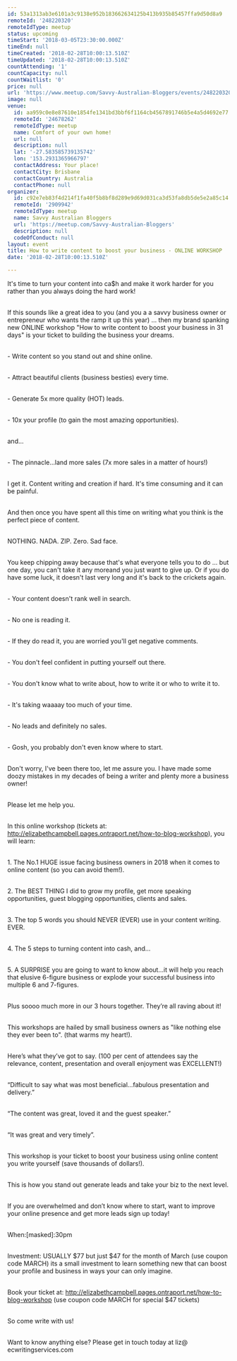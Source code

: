 ```yaml
---
id: 53a1313ab3e6101a3c9138e952b183662634125b413b935b85457ffa9d50d8a9
remoteId: '248220320'
remoteIdType: meetup
status: upcoming
timeStart: '2018-03-05T23:30:00.000Z'
timeEnd: null
timeCreated: '2018-02-28T10:00:13.510Z'
timeUpdated: '2018-02-28T10:00:13.510Z'
countAttending: '1'
countCapacity: null
countWaitlist: '0'
price: null
url: 'https://www.meetup.com/Savvy-Australian-Bloggers/events/248220320/'
image: null
venue:
  id: aa959c0e8e87610e1854fe1341bd3bbf6f1164cb4567891746b5e4a5d4692e77
  remoteId: '24678262'
  remoteIdType: meetup
  name: Comfort of your own home!
  url: null
  description: null
  lat: '-27.583585739135742'
  lon: '153.2931365966797'
  contactAddress: Your place!
  contactCity: Brisbane
  contactCountry: Australia
  contactPhone: null
organizer:
  id: c92e7eb83f4d214f1fa40f5b8bf8d289e9d69d031ca3d53fa8db5de5e2a85c14
  remoteId: '2909942'
  remoteIdType: meetup
  name: Savvy Australian Bloggers
  url: 'https://meetup.com/Savvy-Australian-Bloggers'
  description: null
  codeOfConduct: null
layout: event
title: How to write content to boost your business - ONLINE WORKSHOP
date: '2018-02-28T10:00:13.510Z'

---
```

<p>It's time to turn your content into ca$h and make it work harder for you rather than you always doing the hard work!</p> <p><br/>If this sounds like a great idea to you (and you a a savvy business owner or entrepreneur who wants the ramp it up this year) ... then my brand spanking new ONLINE workshop "How to write content to boost your business in 31 days" is your ticket to building the business your dreams.</p> <p><br/>- Write content so you stand out and shine online.</p> <p><br/>- Attract beautiful clients (business besties) every time.</p> <p><br/>- Generate 5x more quality (HOT) leads.</p> <p><br/>- 10x your profile (to gain the most amazing opportunities).</p> <p><br/>and...</p> <p><br/>- The pinnacle...land more sales (7x more sales in a matter of hours!)</p> <p><br/>I get it. Content writing and creation if hard. It's time consuming and it can be painful.</p> <p><br/>And then once you have spent all this time on writing what you think is the perfect piece of content.</p> <p><br/>NOTHING. NADA. ZIP. Zero. Sad face.</p> <p><br/>You keep chipping away because that's what everyone tells you to do ... but one day, you can't take it any moreand you just want to give up. Or if you do have some luck, it doesn't last very long and it's back to the crickets again.</p> <p><br/>- Your content doesn't rank well in search.</p> <p><br/>- No one is reading it.</p> <p><br/>- If they do read it, you are worried you'll get negative comments.</p> <p><br/>- You don't feel confident in putting yourself out there.</p> <p><br/>- You don't know what to write about, how to write it or who to write it to.</p> <p><br/>- It's taking waaaay too much of your time.</p> <p><br/>- No leads and definitely no sales.</p> <p><br/>- Gosh, you probably don't even know where to start.</p> <p><br/>Don't worry, I've been there too, let me assure you. I have made some doozy mistakes in my decades of being a writer and plenty more a business owner!</p> <p><br/>Please let me help you.</p> <p><br/>In this online workshop (tickets at: <a href="http://elizabethcampbell.pages.ontraport.net/how-to-blog-workshop" class="linkified">http://elizabethcampbell.pages.ontraport.net/how-to-blog-workshop</a>), you will learn:</p> <p><br/>1. The No.1 HUGE issue facing business owners in 2018 when it comes to online content (so you can avoid them!).</p> <p><br/>2. The BEST THING I did to grow my profile, get more speaking opportunities, guest blogging opportunities, clients and sales.</p> <p><br/>3. The top 5 words you should NEVER (EVER) use in your content writing. EVER.</p> <p><br/>4. The 5 steps to turning content into cash, and...</p> <p><br/>5. A SURPRISE you are going to want to know about...it will help you reach that elusive 6-figure business or explode your successful business into multiple 6 and 7-figures.</p> <p><br/>Plus soooo much more in our 3 hours together. They’re all raving about it!</p> <p><br/>This workshops are hailed by small business owners as "like nothing else they ever been to". (that warms my heart!).</p> <p><br/>Here’s what they’ve got to say. (100 per cent of attendees say the relevance, content, presentation and overall enjoyment was EXCELLENT!)</p> <p><br/>“Difficult to say what was most beneficial…fabulous presentation and delivery.”</p> <p><br/>“The content was great, loved it and the guest speaker.”</p> <p><br/>“It was great and very timely”.</p> <p><br/>This workshop is your ticket to boost your business using online content you write yourself (save thousands of dollars!).</p> <p><br/>This is how you stand out generate leads and take your biz to the next level.</p> <p><br/>If you are overwhelmed and don’t know where to start, want to improve your online presence and get more leads sign up today!</p> <p><br/>When:[masked]:30pm</p> <p><br/>Investment: USUALLY $77 but just $47 for the month of March (use coupon code MARCH) its a small investment to learn something new that can boost your profile and business in ways your can only imagine.</p> <p><br/>Book your ticket at: <a href="http://elizabethcampbell.pages.ontraport.net/how-to-blog-workshop" class="linkified">http://elizabethcampbell.pages.ontraport.net/how-to-blog-workshop</a> (use coupon code MARCH for special $47 tickets)</p> <p><br/>So come write with us!</p> <p><br/>Want to know anything else? Please get in touch today at liz@ ecwritingservices.com</p>
